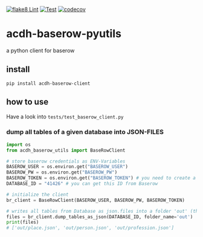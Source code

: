 [![flake8 Lint](https://github.com/acdh-oeaw/acdh-baserow-pyutils/actions/workflows/lint.yml/badge.svg)](https://github.com/acdh-oeaw/acdh-baserow-pyutils/actions/workflows/lint.yml)
[![Test](https://github.com/acdh-oeaw/acdh-baserow-pyutils/actions/workflows/test.yml/badge.svg)](https://github.com/acdh-oeaw/acdh-baserow-pyutils/actions/workflows/test.yml)
[![codecov](https://codecov.io/github/acdh-oeaw/acdh-baserow-pyutils/branch/main/graph/badge.svg?token=8B1K7Y36HN)](https://codecov.io/github/acdh-oeaw/acdh-baserow-pyutils)

# acdh-baserow-pyutils
a python client for baserow

## install

`pip install acdh-baserow-client`


## how to use

Have a look into `tests/test_baserow_client.py`

### dump all tables of a given database into JSON-FILES

```python
import os
from acdh_baserow_utils import BaseRowClient

# store baserow credentials as ENV-Variables
BASEROW_USER = os.environ.get("BASEROW_USER")
BASEROW_PW = os.environ.get("BASEROW_PW")
BASEROW_TOKEN = os.environ.get("BASEROW_TOKEN") # you need to create a token via baserow
DATABASE_ID = "41426" # you can get this ID from Baserow

# initialize the client
br_client = BaseRowClient(BASEROW_USER, BASEROW_PW, BASEROW_TOKEN)

# writes all tables from Database as json.files into a folder 'out' (the folder needs to exist!) and returns a list of the file names
files = br_client.dump_tables_as_json(DATABASE_ID, folder_name='out')
print(files)
# ['out/place.json', 'out/person.json', 'out/profession.json']
```

